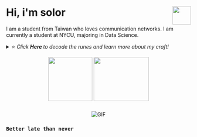 # Hi, i'm solor  <img align="right" src="https://media.tenor.com/images/3b388fe03da271d2674faf85eb7c3fcd/tenor.gif" width="50" height="50" />

I am a student from Taiwan who loves communication networks. I am currently a student at NYCU, majoring in Data Science.

<details>
  <summary> ⭐ <i> Click <b> Here </b> to decode the runes and learn more about my craft! </i>
<p align="center">  
  <img align="middle" src="https://media.giphy.com/media/3oKIPnAiaMCws8nOsE/giphy.gif" width="120" height="120"  alt=""/>
  <img align="middle" src="https://media.giphy.com/media/du3J3cXyzhj75IOgvA/giphy.gif" width="150" height="120"  alt=""/> 
</p> </summary>  



- 🧠 I’m currently learning __5G Networks and Machine Learning__
- ✨ Fun fact: I believe technology is the closest thing we have to magic

<p align="center">
  <img src="https://github-readme-stats.vercel.app/api?username=solar224&show_icons=true&hide_border=true&theme=dracula" alt="solar224's github stats" />
  <img src="https://github-readme-stats.vercel.app/api/top-langs/?username=solar224&layout=compact&hide_border=true&theme=dracula" alt="solar224's top languages" />
</p>

We have now explored the depths of this digital grimoire.

</details>

<p align="center">
<img alt="GIF" src="https://raw.githubusercontent.com/JoeyBling/JoeyBling/master/pic/pusheencode.gif" />
</p>

### `Better late than never`
